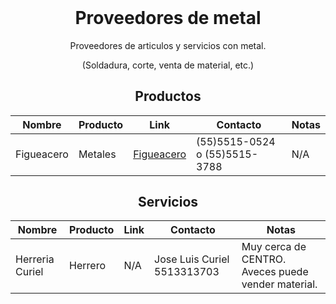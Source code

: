 <h1 align="center" style="margin-top: 0px;">Proveedores de metal</h1>
<p align="center" >Proveedores de articulos y servicios con metal.</p>
<p align="center" >(Soldadura, corte, venta de material, etc.)</p>

<div align="center" >
  
## Productos
  
| Nombre | Producto | Link | Contacto | Notas |
| --------------- | --------------- | --------------- | --------------- | --------------- |
| Figueacero | Metales | [Figueacero](https://www.tienda.figueacero.com.mx/#/) | (55)5515-0524 o (55)5515-3788 | N/A |
  
## Servicios
  
| Nombre | Producto | Link | Contacto | Notas |
| --------------- | --------------- | --------------- | --------------- | --------------- |
| Herreria Curiel | Herrero | N/A | Jose Luis Curiel 5513313703 | Muy cerca de CENTRO. Aveces puede vender material. |
  
</div>

<h1 align="center" style="margin-top: 0px;"></h1>

